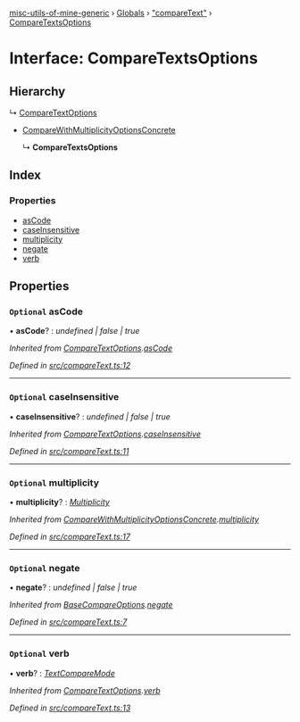 [misc-utils-of-mine-generic](../README.md) › [Globals](../globals.md) › ["compareText"](../modules/_comparetext_.md) › [CompareTextsOptions](_comparetext_.comparetextsoptions.md)

# Interface: CompareTextsOptions

## Hierarchy

  ↳ [CompareTextOptions](_comparetext_.comparetextoptions.md)

* [CompareWithMultiplicityOptionsConcrete](_comparetext_.comparewithmultiplicityoptionsconcrete.md)

  ↳ **CompareTextsOptions**

## Index

### Properties

* [asCode](_comparetext_.comparetextsoptions.md#optional-ascode)
* [caseInsensitive](_comparetext_.comparetextsoptions.md#optional-caseinsensitive)
* [multiplicity](_comparetext_.comparetextsoptions.md#optional-multiplicity)
* [negate](_comparetext_.comparetextsoptions.md#optional-negate)
* [verb](_comparetext_.comparetextsoptions.md#optional-verb)

## Properties

### `Optional` asCode

• **asCode**? : *undefined | false | true*

*Inherited from [CompareTextOptions](_comparetext_.comparetextoptions.md).[asCode](_comparetext_.comparetextoptions.md#optional-ascode)*

*Defined in [src/compareText.ts:12](https://github.com/cancerberoSgx/misc-utils-of-mine/blob/8ac077d/misc-utils-of-mine-generic/src/compareText.ts#L12)*

___

### `Optional` caseInsensitive

• **caseInsensitive**? : *undefined | false | true*

*Inherited from [CompareTextOptions](_comparetext_.comparetextoptions.md).[caseInsensitive](_comparetext_.comparetextoptions.md#optional-caseinsensitive)*

*Defined in [src/compareText.ts:11](https://github.com/cancerberoSgx/misc-utils-of-mine/blob/8ac077d/misc-utils-of-mine-generic/src/compareText.ts#L11)*

___

### `Optional` multiplicity

• **multiplicity**? : *[Multiplicity](../modules/_comparetext_.md#multiplicity)*

*Inherited from [CompareWithMultiplicityOptionsConcrete](_comparetext_.comparewithmultiplicityoptionsconcrete.md).[multiplicity](_comparetext_.comparewithmultiplicityoptionsconcrete.md#optional-multiplicity)*

*Defined in [src/compareText.ts:17](https://github.com/cancerberoSgx/misc-utils-of-mine/blob/8ac077d/misc-utils-of-mine-generic/src/compareText.ts#L17)*

___

### `Optional` negate

• **negate**? : *undefined | false | true*

*Inherited from [BaseCompareOptions](_comparetext_.basecompareoptions.md).[negate](_comparetext_.basecompareoptions.md#optional-negate)*

*Defined in [src/compareText.ts:7](https://github.com/cancerberoSgx/misc-utils-of-mine/blob/8ac077d/misc-utils-of-mine-generic/src/compareText.ts#L7)*

___

### `Optional` verb

• **verb**? : *[TextCompareMode](../modules/_comparetext_.md#textcomparemode)*

*Inherited from [CompareTextOptions](_comparetext_.comparetextoptions.md).[verb](_comparetext_.comparetextoptions.md#optional-verb)*

*Defined in [src/compareText.ts:13](https://github.com/cancerberoSgx/misc-utils-of-mine/blob/8ac077d/misc-utils-of-mine-generic/src/compareText.ts#L13)*
